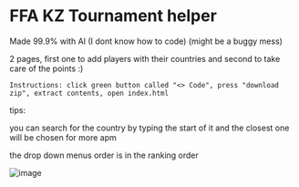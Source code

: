# FFA KZ Tournament helper
Made 99.9% with AI (I dont know how to code) (might be a buggy mess)

2 pages, first one to add players with their countries and second to take care of the points :)

`Instructions: click green button called "<> Code", press "download zip", extract contents, open index.html`

tips:

you can search for the country by typing the start of it and the closest one will be chosen for more apm

the drop down menus order is in the ranking order

![image](https://github.com/user-attachments/assets/d27a1c2d-895c-42c6-ab22-f4896b90ee0b)

